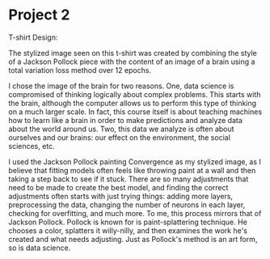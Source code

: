 # Project 2

T-shirt Design:



The stylized image seen on this t-shirt was created by combining the style of a Jackson Pollock piece with the content of an image of a brain using a total variation loss method over 12 epochs. 

I chose the image of the brain for two reasons. One, data science is compromised of thinking logically about complex problems. This starts with the brain, although the computer allows us to perform this type of thinking on a much larger scale. In fact, this course itself is about teaching machines how to learn like a brain in order to make predictions and analyze data about the world around us. Two, this data we analyze is often about ourselves and our brains: our effect on the environment, the social sciences, etc. 

I used the Jackson Pollock painting Convergence as my stylized image, as I believe that fitting models often feels like throwing paint at a wall and then taking a step back to see if it stuck. There are so many adjustments that need to be made to create the best model, and finding the correct adjustments often starts with just trying things: adding more layers, preprocessing the data, changing the number of neurons in each layer, checking for overfitting, and much more. To me, this process mirrors that of Jackson Pollock. Pollock is known for is paint-splattering technique. He chooses a color, splatters it willy-nilly, and then examines the work he's created and what needs adjusting. Just as Pollock's method is an art form, so is data science.
